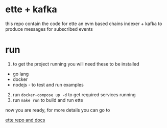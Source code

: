 # ette + kafka

this repo contain the code for ette an evm based chains indexer + kafka to produce messages for subscribed events

# run

1. to get the project running you will need these to be installed

* go lang
* docker
* nodejs - to test and run examples

2. run `docker-compose up -d` to get required services running
3. run `make run` to build and run ette

now you are ready, for more details you can go to


[ette repo and docs](https://github.com/itzmeanjan/ette)